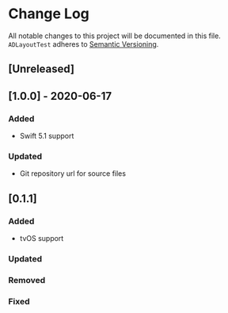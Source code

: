 # Change Log
All notable changes to this project will be documented in this file.
`ADLayoutTest` adheres to [Semantic Versioning](http://semver.org/).

## [Unreleased]

## [1.0.0] - 2020-06-17

### Added
- Swift 5.1 support

### Updated
- Git repository url for source files

## [0.1.1]

### Added
- tvOS support

### Updated

### Removed

### Fixed
